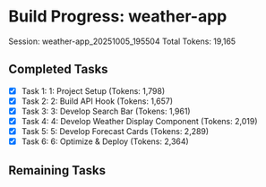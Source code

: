 # Build Progress: weather-app
Session: weather-app_20251005_195504
Total Tokens: 19,165

## Completed Tasks
- [x] Task 1: 1: Project Setup (Tokens: 1,798)
- [x] Task 2: 2: Build API Hook (Tokens: 1,657)
- [x] Task 3: 3: Develop Search Bar (Tokens: 1,961)
- [x] Task 4: 4: Develop Weather Display Component (Tokens: 2,019)
- [x] Task 5: 5: Develop Forecast Cards (Tokens: 2,289)
- [x] Task 6: 6: Optimize & Deploy (Tokens: 2,364)

## Remaining Tasks
